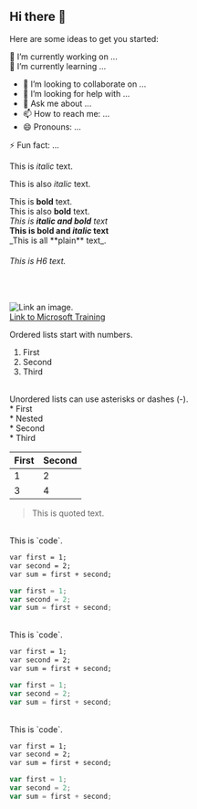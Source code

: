 ## Hi there 👋

<!--
**biznesskim/biznesskim** is a ✨ _special_ ✨ repository because its `README.md` (this file) appears on your GitHub profile.

  -->
Here are some ideas to get you started:

 🔭 I’m currently working on ...
  <br />
 🌱 I’m currently learning ...
  <br />
  
- 👯 I’m looking to collaborate on ...
- 🤔 I’m looking for help with ...
- 💬 Ask me about ...
- 📫 How to reach me: ...
- 😄 Pronouns: ...

 ⚡ Fun fact: ...
 <br />
 

 This is *italic* text.
 <br />
 
 This is also _italic_ text.
 <br />
 
 This is **bold** text.
  <br />
 This is also __bold__ text.
  <br />
 _This is **italic and bold** text_
  <br />
 __This is bold and *italic* text__
  <br />
 \_This is all \*\*plain\*\* text\_.
 <br />
 ###### This is H6 text.
  <br />

![Link an image.](https://upload.wikimedia.org/wikipedia/commons/f/f6/Small_Flower.JPG)
 <br />
[Link to Microsoft Training](https://explore.skillbuilder.aws/learn/signin)
 <br />

Ordered lists start with numbers.
1. First
1. Second
1. Third
  <br />
  Unordered lists can use asterisks or dashes (-).
 <br />
* First
  <br />
  * Nested
     <br />
* Second
   <br />
* Third 
 <br />

First|Second
-|-
1|2
3|4


> This is quoted text.
 <br />
This is `code`.

```markdown
var first = 1;
var second = 2;
var sum = first + second;
```

```javascript
var first = 1;
var second = 2;
var sum = first + second;
```


  <br />
This is `code`.

```markdown
var first = 1;
var second = 2;
var sum = first + second;
```

```javascript
var first = 1;
var second = 2;
var sum = first + second;
```


   <br />
This is `code`.

```markdown
var first = 1;
var second = 2;
var sum = first + second;
```

```javascript
var first = 1;
var second = 2;
var sum = first + second;
```


